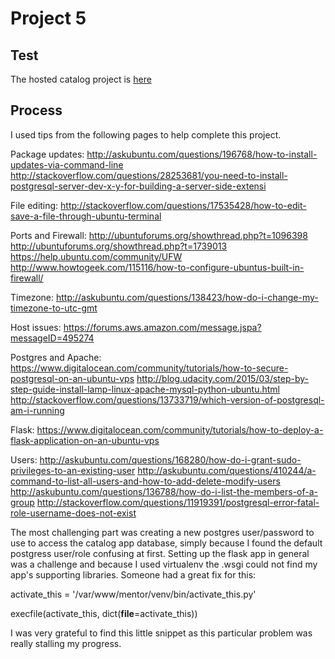 # Project 5 

## Test

The hosted catalog project is [here](http://54.191.27.210/)

## Process

I used tips from the following pages to help complete this project.

Package updates:
http://askubuntu.com/questions/196768/how-to-install-updates-via-command-line
http://stackoverflow.com/questions/28253681/you-need-to-install-postgresql-server-dev-x-y-for-building-a-server-side-extensi

File editing:
http://stackoverflow.com/questions/17535428/how-to-edit-save-a-file-through-ubuntu-terminal

Ports and Firewall:
http://ubuntuforums.org/showthread.php?t=1096398
http://ubuntuforums.org/showthread.php?t=1739013
https://help.ubuntu.com/community/UFW
http://www.howtogeek.com/115116/how-to-configure-ubuntus-built-in-firewall/

Timezone:
http://askubuntu.com/questions/138423/how-do-i-change-my-timezone-to-utc-gmt

Host issues:
https://forums.aws.amazon.com/message.jspa?messageID=495274

Postgres and Apache:
https://www.digitalocean.com/community/tutorials/how-to-secure-postgresql-on-an-ubuntu-vps
http://blog.udacity.com/2015/03/step-by-step-guide-install-lamp-linux-apache-mysql-python-ubuntu.html
http://stackoverflow.com/questions/13733719/which-version-of-postgresql-am-i-running

Flask:
https://www.digitalocean.com/community/tutorials/how-to-deploy-a-flask-application-on-an-ubuntu-vps

Users:
http://askubuntu.com/questions/168280/how-do-i-grant-sudo-privileges-to-an-existing-user
http://askubuntu.com/questions/410244/a-command-to-list-all-users-and-how-to-add-delete-modify-users
http://askubuntu.com/questions/136788/how-do-i-list-the-members-of-a-group
http://stackoverflow.com/questions/11919391/postgresql-error-fatal-role-username-does-not-exist

The most challenging part was creating a new postgres user/password to use to access the catalog app database, simply because I found the default postgress user/role confusing at first. Setting up the flask app in general was a challenge and because I used virtualenv the .wsgi could not find my app's supporting libraries. Someone had a great fix for this:

activate_this = '/var/www/mentor/venv/bin/activate_this.py'

execfile(activate_this, dict(__file__=activate_this))

I was very grateful to find this little snippet as this particular problem was really stalling my progress.




